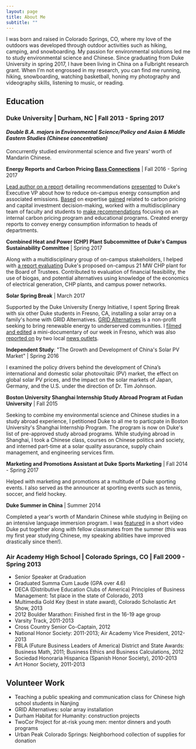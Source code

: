 ```yaml
---
layout: page
title: About Me
subtitle: ""
---
```

I was born and raised in Colorado Springs, CO, where my love of the outdoors was developed through outdoor activities such as hiking, camping, and snowboarding. My passion for environmental solutions led me to study environmental science and Chinese. Since graduating from Duke University in spring 2017, I have been living in China on a Fulbright research grant. When I'm not engrossed in my research, you can find me running, hiking, snowboarding, watching basketball, honing my photography and videography skills, listening to music, or reading.

## __Education__

### Duke University | Durham, NC | Fall 2013 - Spring 2017 
#### _Double B.A. majors in Environmental Science/Policy and Asian & Middle Eastern Studies (Chinese concentration)_ 
Concurrently studied environmental science and five years' worth of Mandarin Chinese.

**Energy Reports and Carbon Pricing [Bass Connections](https://bassconnections.duke.edu/project-teams/developing-departmental-energy-reports-and-carbon-pricing-program-duke-university-2016)** | Fall 2016 - Spring 2017

[Lead author on a report](https://bassconnections.duke.edu/sites/default/files/documents/duke-university-carbon-policy-road-to-2024.pdf) detailing recommendations [presented](https://bassconnections.duke.edu/sites/default/files/documents/carbon-pricing-final-presentation.pdf) to Duke's Executive VP about how to reduce on-campus energy consumption and associated emissions. [Based](https://bassconnections.duke.edu/about/news/endless-pursuit-equity) on expertise [gained](http://dukebassconnections.tumblr.com/post/160451499263/samuel-corwin) related to carbon pricing and capital investment decision-making, worked with a multidisciplinary team of faculty and students to [make recommendations](https://bassconnections.duke.edu/sites/default/files/documents/energy-reporting-carbon-pricing-duke-poster.pdf) focusing on an internal carbon pricing program and educational programs. Created energy reports to convey energy consumption information to heads of departments. 

**Combined Heat and Power (CHP) Plant Subcommittee of Duke's Campus Sustainability Committee** | Spring 2017

Along with a multidisciplinary group of on-campus stakeholders, I helped with [a report evaluating](https://sustainability.duke.edu/sites/default/files/chpsubcommitteereport.pdf) Duke's proposed on-campus 21 MW CHP plant for the Board of Trustees. Contributed to evaluation of financial feasibility, the use of biogas, and potential alternatives using knowledge of the economics of electrical generation, CHP plants, and campus power networks.

**Solar Spring Break** | March 2017

Supported by the Duke University Energy Initiative, I spent Spring Break with six other Duke students in Fresno, CA, installing a solar array on a family's home with GRID Alternatives. [GRID Alternatives](https://gridalternatives.org/) is a non-profit seeking to bring renewable energy to underserved communities. I [filmed and edited](https://www.youtube.com/watch?v=Spp3ySOloGU) a mini-documentary of our week in Fresno, which was also [reported on](http://abc30.com/society/students-spend-spring-break-installing-solar-panels-for-fresno-families/1806361/) by two local [news outlets](http://www.yourcentralvalley.com/news/duke-university-students-spend-spring-break-in-fresno-installing-solar-panels-to-low-income-family/674345469).

**Independent Study**: "The Growth and Development of China's Solar PV Market" | Spring 2016

I examined the policy drivers behind the development of China’s international and domestic solar photovoltaic (PV) market, the effect on global solar PV prices, and the impact on the solar markets of Japan, Germany, and the U.S. under the direction of Dr. Tim Johnson.

**Boston University Shanghai Internship Study Abroad Program at Fudan University** | Fall 2015

Seeking to combine my environmental science and Chinese studies in a study abroad experience, I petitioned Duke to all me to particpate in Boston University's Shanghai Internship Program. The program is now on Duke's list of pre-approved study abroad programs. While studying abroad in Shanghai, I took a Chinese class, courses on Chinese politics and society, and interned part-time at a solar quality assurance, supply chain management, and engineering services firm.

**Marketing and Promotions Assistant at Duke Sports Marketing** | Fall 2014 - Spring 2017

Helped with marketing and promotions at a multitude of Duke sporting events. I also served as the announcer at sporting events such as tennis, soccer, and field hockey.

**Duke Summer in China** | Summer 2014

Completed a year's worth of Mandarin Chinese while studying in Beijing on an intensive language immersion program. I was [featured](https://www.youtube.com/watch?v=-Y27Ui5NA4A) in a short video Duke put together along with fellow classmates from the summer (this was my first year studying Chinese, my speaking abilities have improved drastically since then!). 

### Air Academy High School | Colorado Springs, CO | Fall 2009 - Spring 2013
* Senior Speaker at Graduation
* Graduated Summa Cum Laude (GPA over 4.6)
* DECA (Distributive Education Clubs of America) Principles of Business Management: 1st place in the state of Colorado, 2013
* Multimedia Gold Key (best in state award), Colorado Scholastic Art Show, 2013
* 2012 Boulder Marathon: Finished first in the 16-19 age group
* Varsity Track, 2011-2013
* Cross Country Senior Co-Captain, 2012
* National Honor Society: 2011-2013; Air Academy Vice President, 2012-2013
* FBLA (Future Business Leaders of America) District and State Awards: Business Math, 2011; Business Ethics and Business Calculations, 2012
* Sociedad Honoraria Hispanica (Spanish Honor Society), 2010-2013
* Art Honor Society, 2011-2013

## Volunteer Work
* Teaching a public speaking and communication class for Chinese high school students in Nanjing
* GRID Alternatives: solar array installation
* Durham Habitat for Humanity: construction projects
* TwoCor Project for at-risk young men: mentor dinners and youth programs
* Urban Peak Colorado Springs: Neighborhood collection of supplies for donation 

